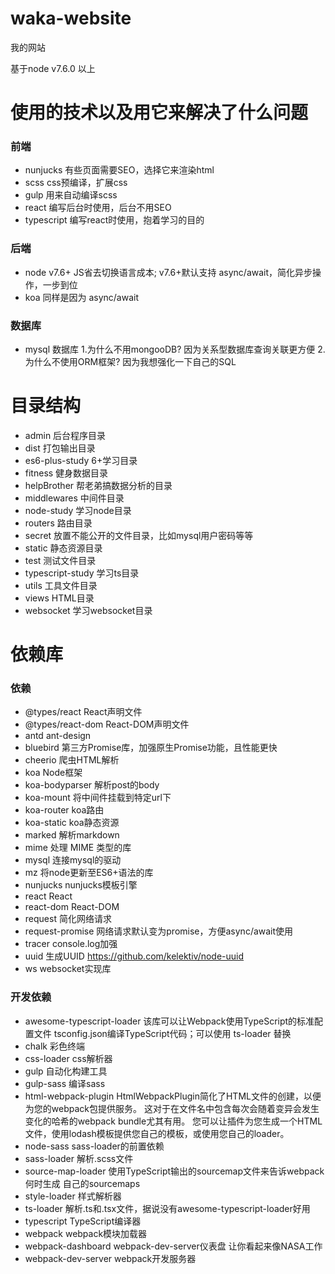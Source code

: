 # waka-website

我的网站

基于node v7.6.0 以上

# 使用的技术以及用它来解决了什么问题

### 前端

- nunjucks 有些页面需要SEO，选择它来渲染html
- scss css预编译，扩展css
- gulp 用来自动编译scss
- react 编写后台时使用，后台不用SEO
- typescript 编写react时使用，抱着学习的目的

### 后端

- node v7.6+ JS省去切换语言成本; v7.6+默认支持 async/await，简化异步操作，一步到位
- koa 同样是因为 async/await

### 数据库

- mysql 数据库 1.为什么不用mongooDB? 因为关系型数据库查询关联更方便 2.为什么不使用ORM框架? 因为我想强化一下自己的SQL

# 目录结构

- admin 后台程序目录
- dist 打包输出目录
- es6-plus-study 6+学习目录
- fitness 健身数据目录
- helpBrother 帮老弟搞数据分析的目录
- middlewares 中间件目录
- node-study 学习node目录
- routers 路由目录
- secret 放置不能公开的文件目录，比如mysql用户密码等等
- static 静态资源目录
- test 测试文件目录
- typescript-study 学习ts目录
- utils 工具文件目录
- views HTML目录
- websocket 学习websocket目录

# 依赖库

### 依赖

- @types/react React声明文件
- @types/react-dom React-DOM声明文件
- antd ant-design 
- bluebird 第三方Promise库，加强原生Promise功能，且性能更快
- cheerio 爬虫HTML解析
- koa Node框架
- koa-bodyparser 解析post的body
- koa-mount 将中间件挂载到特定url下
- koa-router koa路由
- koa-static koa静态资源
- marked 解析markdown
- mime 处理 MIME 类型的库
- mysql 连接mysql的驱动
- mz 将node更新至ES6+语法的库
- nunjucks nunjucks模板引擎
- react React
- react-dom React-DOM
- request 简化网络请求
- request-promise 网络请求默认变为promise，方便async/await使用
- tracer console.log加强
- uuid 生成UUID https://github.com/kelektiv/node-uuid
- ws websocket实现库

### 开发依赖

- awesome-typescript-loader 该库可以让Webpack使用TypeScript的标准配置文件 tsconfig.json编译TypeScript代码；可以使用 ts-loader 替换
- chalk 彩色终端
- css-loader css解析器
- gulp 自动化构建工具
- gulp-sass 编译sass
- html-webpack-plugin HtmlWebpackPlugin简化了HTML文件的创建，以便为您的webpack包提供服务。 这对于在文件名中包含每次会随着变异会发生变化的哈希的webpack bundle尤其有用。 您可以让插件为您生成一个HTML文件，使用lodash模板提供您自己的模板，或使用您自己的loader。
- node-sass sass-loader的前置依赖
- sass-loader 解析.scss文件
- source-map-loader 使用TypeScript输出的sourcemap文件来告诉webpack何时生成 自己的sourcemaps
- style-loader 样式解析器
- ts-loader 解析.ts和.tsx文件，据说没有awesome-typescript-loader好用
- typescript TypeScript编译器
- webpack webpack模块加载器
- webpack-dashboard webpack-dev-server仪表盘 让你看起来像NASA工作
- webpack-dev-server webpack开发服务器
